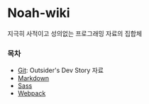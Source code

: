 # Noah-wiki
지극히 사적이고 성의없는 프로그래밍 자료의 집합체

### 목차
* [Git](https://blog.outsider.ne.kr/572): Outsider's Dev Story 자료
* [Markdown](./Markdown/Markdown.md)
* [Sass](./HTML-CSS/Sass.md)
* [Webpack](./Javascript/Webpack.md)
